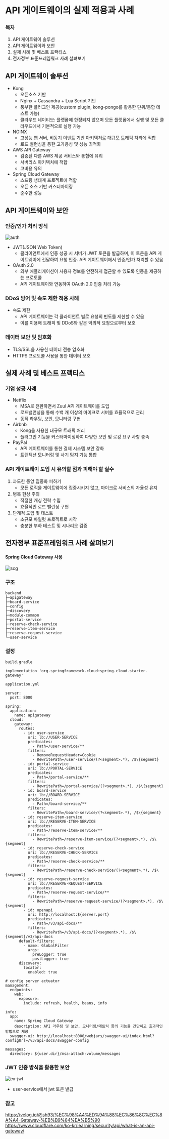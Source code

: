 # API 게이트웨이의 실제 적용과 사례

### 목차
1. API 게이트웨이 솔루션
2. API 게이트웨이와 보안
3. 실제 사례 및 베스트 프랙티스
4. 전자정부 표준프레임워크 사례 살펴보기

## API 게이트웨이 솔루션
- Kong
    - 오픈소스 기반
    - Nginx + Cassandra + Lua Script 기반
    - 풍부한 플러그인 제공(custom plugin, kong-pongo를 활용한 단위/통합 테스트 가능)
    - 클라우드 네이티브: 플랫폼에 한정되지 않으며 모든 플랫폼에서 실행 및 모든 클라우드에서 기본적으로 실행 가능
- NGINX
    - 고성능 웹 서버, 비동기 이벤트 기반 아키텍처로 대규모 트래픽 처리에 적합
    - 로드 밸런싱을 통한 고가용성 및 성능 최적화
- AWS API Gateway
    - 검증된 다른 AWS 제공 서비스와 통합에 유리
    - 서버리스 아키텍처에 적합
    - 고비용 유의
- Spring Cloud Gateway
    - 스프링 생태계 프로젝트에 적합
    - 오픈 소스 기반 커스터마이징
    - 준수한 성능

## API 게이트웨이와 보안
### 인증/인가 처리 방식
![auth](./images/auth.webp)
- JWT(JSON Web Token)
    - 클라이언트에서 인증 성공 시 서버가 JWT 토큰을 발급하며, 이 토큰을 API 게이트웨이에 전달하여 요청 인증. API 게이트웨이에서 인증/인가 처리할 수 있음
- OAuth 2.0
    - 외부 애플리케이션이 사용자 정보를 안전하게 접근할 수 있도록 인증을 제공하는 프로토콜
    - API 게이트웨이와 연동하여 OAuth 2.0 인증 처리 가능

### DDoS 방어 및 속도 제한 적용 사례
- 속도 제한
    - API 게이트웨이는 각 클라이언트 별로 요청의 빈도를 제한할 수 있음
    - 이를 이용해 트래픽 및 DDoS와 같은 악의적 요청으로부터 보호

### 데이터 보안 및 암호화
- TLS/SSL을 사용한 데이터 전송 암호화
- HTTPS 프로토콜 사용을 통한 데이터 보호

## 실제 사례 및 베스트 프랙티스
### 기업 성공 사례
- Netflix
    - MSA로 전환하면서 Zuul API 게이트웨이를 도입
    - 로드밸런싱을 통해 수백 개 이상의 마이크로 서버를 효율적으로 관리
    - 동적 라우팅, 보안, 모니터링 구현
- Airbnb
    - Kong을 사용한 대규모 트래픽 처리
    - 플러그인 기능을 커스터마이징하여 다양한 보안 및 로깅 요구 사항 충족
- PayPal
    - API 게이트웨이를 통한 결제 시스템 보안 강화
    - 트랜잭션 모니터링 및 사기 탐지 기능 통합

### API 게이트웨이 도입 시 유의할 점과 피해야 할 실수
1. 과도한 중앙 집중화 피하기
    - 모든 로직을 게이트웨이에 집중시키지 않고, 마이크로 서비스의 자율성 유지
2. 병목 현상 주의
    - 적절한 캐싱 전략 수립
    - 효율적인 로드 밸런싱 구현
3. 단계적 도입 및 테스트
    - 소규모 파일럿 프로젝트로 시작
    - 충분한 부하 테스트 및 시나리오 검증


## 전자정부 표준프레임워크 사례 살펴보기
#### Spring Cloud Gateway 사용
![scg](./images/scg.png)

### 구조
```
backend
├─apigateway
├─board-service
├─config
├─discovery
├─module-common
├─portal-service
├─reserve-check-service
├─reserve-item-service
├─reserve-request-service
└─user-service
```

### 설정
`build.gradle`
```
implementation 'org.springframework.cloud:spring-cloud-starter-gateway'
```

`application.yml`
```
server:
  port: 8000

spring:
  application:
    name: apigateway
  cloud:
    gateway:
      routes:
        - id: user-service
          uri: lb://USER-SERVICE
          predicates:
            - Path=/user-service/**
          filters:
            - RemoveRequestHeader=Cookie
            - RewritePath=/user-service/(?<segment>.*), /$\{segment}
        - id: portal-service
          uri: lb://PORTAL-SERVICE
          predicates:
            - Path=/portal-service/**
          filters:
            - RewritePath=/portal-service/(?<segment>.*), /$\{segment}
        - id: board-service
          uri: lb://BOARD-SERVICE
          predicates:
            - Path=/board-service/**
          filters:
            - RewritePath=/board-service/(?<segment>.*), /$\{segment}
        - id: reserve-item-service
          uri: lb://RESERVE-ITEM-SERVICE
          predicates:
            - Path=/reserve-item-service/**
          filters:
            - RewritePath=/reserve-item-service/(?<segment>.*), /$\{segment}
        - id: reserve-check-service
          uri: lb://RESERVE-CHECK-SERVICE
          predicates:
            - Path=/reserve-check-service/**
          filters:
            - RewritePath=/reserve-check-service/(?<segment>.*), /$\{segment}
        - id: reserve-request-service
          uri: lb://RESERVE-REQUEST-SERVICE
          predicates:
            - Path=/reserve-request-service/**
          filters:
            - RewritePath=/reserve-request-service/(?<segment>.*), /$\{segment}
        - id: openapi
          uri: http://localhost:${server.port}
          predicates:
            - Path=/v3/api-docs/**
          filters:
            - RewritePath=/v3/api-docs/(?<segment>.*), /$\{segment}/v3/api-docs
      default-filters:
        - name: GlobalFilter
          args:
            preLogger: true
            postLogger: true
      discovery:
        locator:
          enabled: true

# config server actuator
management:
  endpoints:
    web:
      exposure:
        include: refresh, health, beans, info

info:
  app:
    name: Spring Cloud Gateway
    description: API 라우팅 및 보안, 모니터링/메트릭 등의 기능을 간단하고 효과적인 방법으로 제공
  swagger-ui: http://localhost:8000/webjars/swagger-ui/index.html?configUrl=/v3/api-docs/swagger-config

messages:
  directory: ${user.dir}/msa-attach-volume/messages
```


### JWT 인증 방식을 활용한 보안
![ex-jwt](./images/example-jwt.png)
- user-service에서 jwt 토큰 발급





### 참고
https://velog.io/@sh93/%EC%98%A4%ED%94%88%EC%86%8C%EC%8A%A4-Gateway-%EB%B9%84%EA%B5%90
https://www.cloudflare.com/ko-kr/learning/security/api/what-is-an-api-gateway/

